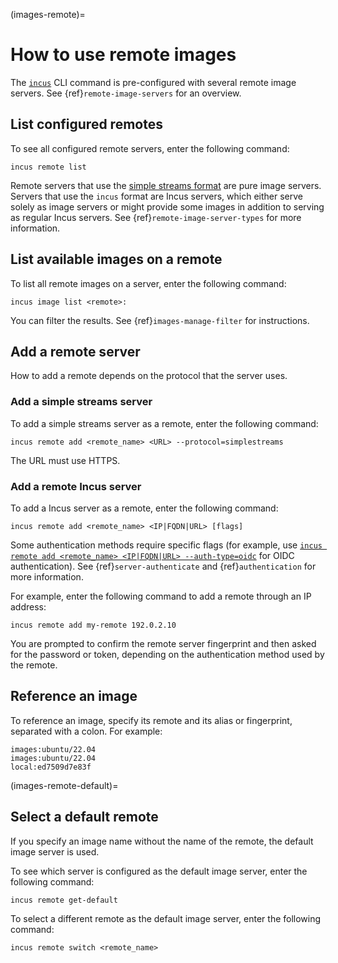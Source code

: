 (images-remote)=
# How to use remote images

The [`incus`](incus.md) CLI command is pre-configured with several remote image servers.
See {ref}`remote-image-servers` for an overview.

## List configured remotes

<!-- Include start list remotes -->
To see all configured remote servers, enter the following command:

    incus remote list

Remote servers that use the [simple streams format](https://git.launchpad.net/simplestreams/tree/) are pure image servers.
Servers that use the `incus` format are Incus servers, which either serve solely as image servers or might provide some images in addition to serving as regular Incus servers.
See {ref}`remote-image-server-types` for more information.
<!-- Include end list remotes -->

## List available images on a remote

To list all remote images on a server, enter the following command:

    incus image list <remote>:

You can filter the results.
See {ref}`images-manage-filter` for instructions.

## Add a remote server

How to add a remote depends on the protocol that the server uses.

### Add a simple streams server

To add a simple streams server as a remote, enter the following command:

    incus remote add <remote_name> <URL> --protocol=simplestreams

The URL must use HTTPS.

### Add a remote Incus server

<!-- Include start add remotes -->
To add a Incus server as a remote, enter the following command:

    incus remote add <remote_name> <IP|FQDN|URL> [flags]

Some authentication methods require specific flags (for example, use [`incus remote add <remote_name> <IP|FQDN|URL> --auth-type=oidc`](incus_remote_add.md) for OIDC authentication).
See {ref}`server-authenticate` and {ref}`authentication` for more information.

For example, enter the following command to add a remote through an IP address:

    incus remote add my-remote 192.0.2.10

You are prompted to confirm the remote server fingerprint and then asked for the password or token, depending on the authentication method used by the remote.
<!-- Include end add remotes -->

## Reference an image

To reference an image, specify its remote and its alias or fingerprint, separated with a colon.
For example:

    images:ubuntu/22.04
    images:ubuntu/22.04
    local:ed7509d7e83f

(images-remote-default)=
## Select a default remote

If you specify an image name without the name of the remote, the default image server is used.

To see which server is configured as the default image server, enter the following command:

    incus remote get-default

To select a different remote as the default image server, enter the following command:

    incus remote switch <remote_name>

